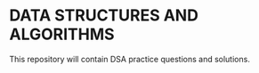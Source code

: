 # DATA STRUCTURES AND ALGORITHMS
This repository will contain DSA practice questions and solutions.

